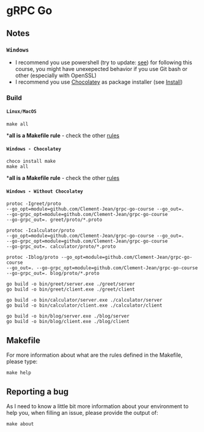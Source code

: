 # gRPC Go


## Notes

### `Windows`

- I recommend you use powershell (try to update: 
[see](https://github.com/PowerShell/PowerShell/releases)) for following 
this course, you might have unexepected behavior if you use Git bash or 
other (especially with OpenSSL)
- I recommend you use [Chocolatey](https://chocolatey.org/) as package 
installer (see [Install](https://chocolatey.org/install))


### Build

#### `Linux/MacOS`

```shell
make all
```
***all is a Makefile rule** - check the other [rules](#makefile)

#### `Windows - Chocolatey`
```shell
choco install make
make all
```
***all is a Makefile rule** - check the other [rules](#makefile)

#### `Windows - Without Chocolatey`

```shell
protoc -Igreet/proto 
--go_opt=module=github.com/Clement-Jean/grpc-go-course --go_out=. 
--go-grpc_opt=module=github.com/Clement-Jean/grpc-go-course 
--go-grpc_out=. greet/proto/*.proto

protoc -Icalculator/proto 
--go_opt=module=github.com/Clement-Jean/grpc-go-course --go_out=. 
--go-grpc_opt=module=github.com/Clement-Jean/grpc-go-course 
--go-grpc_out=. calculator/proto/*.proto

protoc -Iblog/proto --go_opt=module=github.com/Clement-Jean/grpc-go-course 
--go_out=. --go-grpc_opt=module=github.com/Clement-Jean/grpc-go-course 
--go-grpc_out=. blog/proto/*.proto

go build -o bin/greet/server.exe ./greet/server
go build -o bin/greet/client.exe ./greet/client

go build -o bin/calculator/server.exe ./calculator/server
go build -o bin/calculator/client.exe ./calculator/client

go build -o bin/blog/server.exe ./blog/server
go build -o bin/blog/client.exe ./blog/client
```

<a name="makefile"></a>
## Makefile

For more information about what are the rules defined in the Makefile, 
please type:

```shell
make help
```

## Reporting a bug

As I need to know a little bit more information about your environment to 
help you, when filling an issue, please provide the output of:

```shell
make about
```
